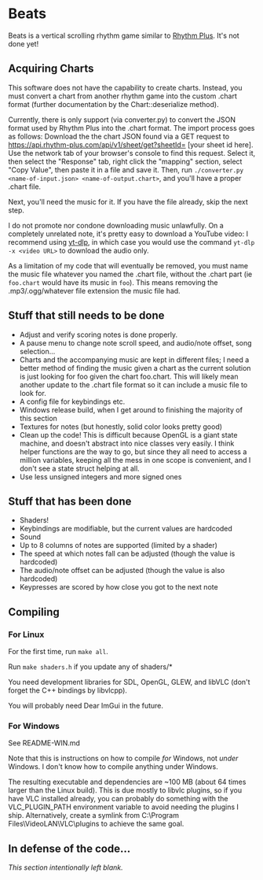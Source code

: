 # Beats
Beats is a vertical scrolling rhythm game similar to [Rhythm Plus](https://github.com/henryzt/Rhythm-Plus-Music-Game). It's not done yet!
## Acquiring Charts
This software does not have the capability to create charts. Instead, you must convert a chart from another rhythm game into the custom .chart format (further documentation by the Chart::deserialize method).

Currently, there is only support (via converter.py) to convert the JSON format used by Rhythm Plus into the .chart format. The import process goes as follows: Download the the chart JSON found via a GET request to https://api.rhythm-plus.com/api/v1/sheet/get?sheetId= [your sheet id here]. Use the network tab of your browser's console to find this request. Select it, then select the "Response" tab, right click the "mapping" section, select "Copy Value", then paste it in a file and save it. Then, run `./converter.py <name-of-input.json> <name-of-output.chart>`, and you'll have a proper .chart file.

Next, you'll need the music for it. If you have the file already, skip the next step.

I do not promote nor condone downloading music unlawfully. On a completely unrelated note, it's pretty easy to download a YouTube video: I recommend using [yt-dlp](https://github.com/yt-dlp/yt-dlp), in which case you would use the command `yt-dlp -x <video URL>` to download the audio only.

As a limitation of my code that will eventually be removed, you must name the music file whatever you named the .chart file, without the .chart part (ie `foo.chart` would have its music in `foo`). This means removing the .mp3/.ogg/whatever file extension the music file had.
## Stuff that still needs to be done
* Adjust and verify scoring notes is done properly.
* A pause menu to change note scroll speed, and audio/note offset, song selection...
* Charts and the accompanying music are kept in different files; I need a better method of finding the music given a chart as the current solution is just looking for foo given the chart foo.chart. This will likely mean another update to the .chart file format so it can include a music file to look for.
* A config file for keybindings etc.
* Windows release build, when I get around to finishing the majority of this section
* Textures for notes (but honestly, solid color looks pretty good)
* Clean up the code! This is difficult because OpenGL is a giant state machine, and doesn't abstract into nice classes very easily. I think helper functions are the way to go, but since they all need to access a million variables, keeping all the mess in one scope is convenient, and I don't see a state struct helping at all.
* Use less unsigned integers and more signed ones
## Stuff that has been done
* Shaders!
* Keybindings are modifiable, but the current values are hardcoded
* Sound
* Up to 8 columns of notes are supported (limited by a shader)
* The speed at which notes fall can be adjusted (though the value is hardcoded)
* The audio/note offset can be adjusted (though the value is also hardcoded)
* Keypresses are scored by how close you got to the next note
## Compiling
### For Linux
For the first time, run `make all`.

Run `make shaders.h` if you update any of shaders/*

You need development libraries for SDL, OpenGL, GLEW, and libVLC (don't forget the C++ bindings by libvlcpp).

You will probably need Dear ImGui in the future.
### For Windows
See README-WIN.md

Note that this is instructions on how to compile *for* Windows, not *under* Windows. I don't know how to compile anything under Windows.

The resulting executable and dependencies are ~100 MB (about 64 times larger than the Linux build). This is due mostly to libvlc plugins, so if you have VLC installed already, you can probably do something with the VLC\_PLUGIN\_PATH environment variable to avoid needing the plugins I ship. Alternatively, create a symlink from C:\\Program Files\\VideoLAN\\VLC\\plugins to achieve the same goal.
## In defense of the code...
*This section intentionally left blank.*
